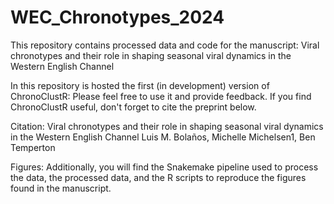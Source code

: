 # WEC_Chronotypes_2024
This repository contains processed data and code for the manuscript: Viral chronotypes and their role in shaping seasonal viral dynamics in the Western English Channel

In this repository is hosted the first (in development) version of ChronoClustR: Please feel free to use it and provide feedback. If you find ChronoClustR useful, don't forget to cite the preprint below.

Citation:
Viral chronotypes and their role in shaping seasonal viral dynamics in the Western English Channel
Luis M. Bolaños, Michelle Michelsen1, Ben Temperton

Figures:
Additionally, you will find the Snakemake pipeline used to process the data, the processed data, and the R scripts to reproduce the figures found in the manuscript.  
